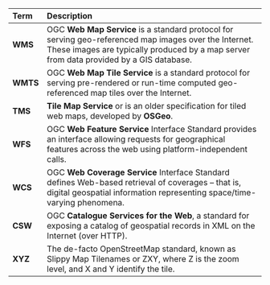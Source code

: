 Term | Description
:--- | :---
**WMS**  | OGC **Web Map Service** is a standard protocol for serving geo-referenced map images over the Internet. These images are typically produced by a map server from data provided by a GIS database.
**WMTS**  | OGC **Web Map Tile Service** is a standard protocol for serving pre-rendered or run-time computed geo-referenced map tiles over the Internet.
**TMS**  | **Tile Map Service** or is an older specification for tiled web maps, developed by **OSGeo**.
**WFS**  | OGC **Web Feature Service** Interface Standard provides an interface allowing requests for geographical features across the web using platform-independent calls.
**WCS**  | OGC **Web Coverage Service** Interface Standard defines Web-based retrieval of  coverages – that is, digital geospatial information representing space/time-varying phenomena.
**CSW**  | OGC **Catalogue Services for the Web**,  a standard for exposing a catalog of geospatial records in XML on the Internet (over HTTP).
**XYZ**  | The de-facto OpenStreetMap standard, known as Slippy Map Tilenames or ZXY, where Z is the zoom level, and X and Y identify the tile.